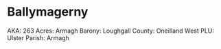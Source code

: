 # Ballymagerny

AKA: 263
Acres: Armagh
Barony: Loughgall
County: Oneilland West
PLU: Ulster
Parish: Armagh
